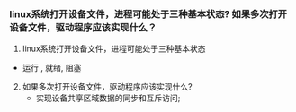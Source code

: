 ### linux系统打开设备文件，进程可能处于三种基本状态? 如果多次打开设备文件，驱动程序应该实现什么？

1. linux系统打开设备文件，进程可能处于三种基本状态
- 运行 , 就绪, 阻塞
2. 如果多次打开设备文件，驱动程序应该实现什么?
   - 实现设备共享区域数据的同步和互斥访问;
